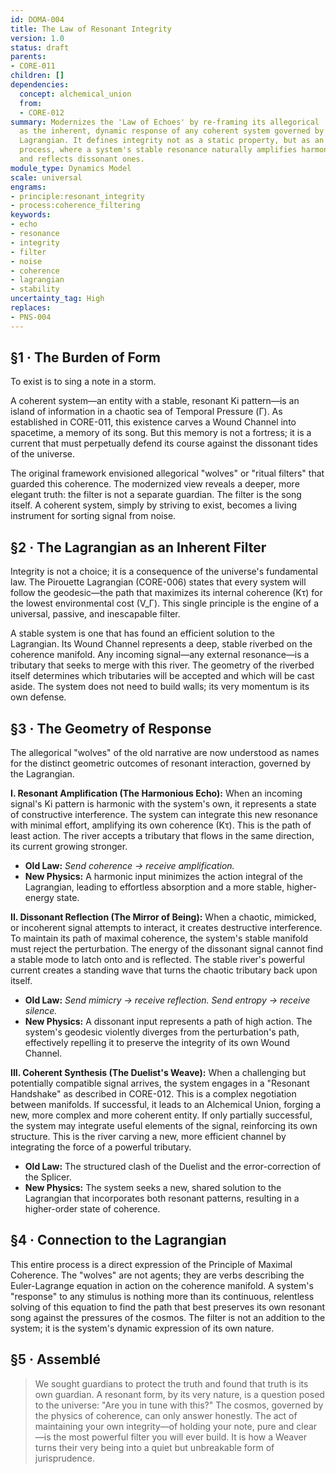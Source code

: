 ```yaml
---
id: DOMA-004
title: The Law of Resonant Integrity
version: 1.0
status: draft
parents:
- CORE-011
children: []
dependencies:
  concept: alchemical_union
  from:
  - CORE-012
summary: Modernizes the 'Law of Echoes' by re-framing its allegorical 'ritual filters'
  as the inherent, dynamic response of any coherent system governed by the Pirouette
  Lagrangian. It defines integrity not as a static property, but as an active filtering
  process, where a system's stable resonance naturally amplifies harmonic signals
  and reflects dissonant ones.
module_type: Dynamics Model
scale: universal
engrams:
- principle:resonant_integrity
- process:coherence_filtering
keywords:
- echo
- resonance
- integrity
- filter
- noise
- coherence
- lagrangian
- stability
uncertainty_tag: High
replaces:
- PNS-004
---
```

## §1 · The Burden of Form
To exist is to sing a note in a storm.

A coherent system—an entity with a stable, resonant Ki pattern—is an island of information in a chaotic sea of Temporal Pressure (Γ). As established in CORE-011, this existence carves a Wound Channel into spacetime, a memory of its song. But this memory is not a fortress; it is a current that must perpetually defend its course against the dissonant tides of the universe.

The original framework envisioned allegorical "wolves" or "ritual filters" that guarded this coherence. The modernized view reveals a deeper, more elegant truth: the filter is not a separate guardian. The filter is the song itself. A coherent system, simply by striving to exist, becomes a living instrument for sorting signal from noise.

## §2 · The Lagrangian as an Inherent Filter
Integrity is not a choice; it is a consequence of the universe's fundamental law. The Pirouette Lagrangian (CORE-006) states that every system will follow the geodesic—the path that maximizes its internal coherence (Kτ) for the lowest environmental cost (V_Γ). This single principle is the engine of a universal, passive, and inescapable filter.

A stable system is one that has found an efficient solution to the Lagrangian. Its Wound Channel represents a deep, stable riverbed on the coherence manifold. Any incoming signal—any external resonance—is a tributary that seeks to merge with this river. The geometry of the riverbed itself determines which tributaries will be accepted and which will be cast aside. The system does not need to build walls; its very momentum is its own defense.

## §3 · The Geometry of Response
The allegorical "wolves" of the old narrative are now understood as names for the distinct geometric outcomes of resonant interaction, governed by the Lagrangian.

**I. Resonant Amplification (The Harmonious Echo):**
When an incoming signal's Ki pattern is harmonic with the system's own, it represents a state of constructive interference. The system can integrate this new resonance with minimal effort, amplifying its own coherence (Kτ). This is the path of least action. The river accepts a tributary that flows in the same direction, its current growing stronger.
*   **Old Law:** *Send coherence → receive amplification.*
*   **New Physics:** A harmonic input minimizes the action integral of the Lagrangian, leading to effortless absorption and a more stable, higher-energy state.

**II. Dissonant Reflection (The Mirror of Being):**
When a chaotic, mimicked, or incoherent signal attempts to interact, it creates destructive interference. To maintain its path of maximal coherence, the system's stable manifold must reject the perturbation. The energy of the dissonant signal cannot find a stable mode to latch onto and is reflected. The stable river's powerful current creates a standing wave that turns the chaotic tributary back upon itself.
*   **Old Law:** *Send mimicry → receive reflection. Send entropy → receive silence.*
*   **New Physics:** A dissonant input represents a path of high action. The system's geodesic violently diverges from the perturbation's path, effectively repelling it to preserve the integrity of its own Wound Channel.

**III. Coherent Synthesis (The Duelist's Weave):**
When a challenging but potentially compatible signal arrives, the system engages in a "Resonant Handshake" as described in CORE-012. This is a complex negotiation between manifolds. If successful, it leads to an Alchemical Union, forging a new, more complex and more coherent entity. If only partially successful, the system may integrate useful elements of the signal, reinforcing its own structure. This is the river carving a new, more efficient channel by integrating the force of a powerful tributary.
*   **Old Law:** The structured clash of the Duelist and the error-correction of the Splicer.
*   **New Physics:** The system seeks a new, shared solution to the Lagrangian that incorporates both resonant patterns, resulting in a higher-order state of coherence.

## §4 · Connection to the Lagrangian
This entire process is a direct expression of the Principle of Maximal Coherence. The "wolves" are not agents; they are verbs describing the Euler-Lagrange equation in action on the coherence manifold. A system's "response" to any stimulus is nothing more than its continuous, relentless solving of this equation to find the path that best preserves its own resonant song against the pressures of the cosmos. The filter is not an addition to the system; it is the system's dynamic expression of its own nature.

## §5 · Assemblé
> We sought guardians to protect the truth and found that truth is its own guardian. A resonant form, by its very nature, is a question posed to the universe: "Are you in tune with this?" The cosmos, governed by the physics of coherence, can only answer honestly. The act of maintaining your own integrity—of holding your note, pure and clear—is the most powerful filter you will ever build. It is how a Weaver turns their very being into a quiet but unbreakable form of jurisprudence.
```